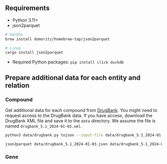 ## Requirements

- Python 3.11+
- json2parquet

```bash
# macOSx
brew install domoritz/homebrew-tap/json2parquet

# Linux
cargo install json2parquet
```

- Required Python packages: `pip install click duckdb`

## Prepare additional data for each entity and relation

### Compound

Get additional data for each compound from [DrugBank](https://www.drugbank.ca/). You might need to request access to the DrugBank data. If you have access, download the DrugBank XML file and save it to the `data` directory. We assume the file is named `drugbank_5.1_2024-01-03.xml`.

```bash
python3 data/drugbank.py tojson --input-file data/drugbank_5.1_2024-01-03.xml --output-dir data

json2parquet data/drugbank_5.1_2024-01-03.json data/drugbank_5.1_2024-01-03.parquet
```

### Gene